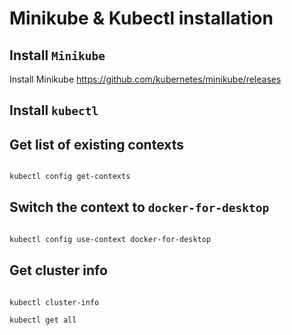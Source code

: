 # Minikube & Kubectl installation

## Install `Minikube`

Install Minikube https://github.com/kubernetes/minikube/releases

## Install `kubectl`

## Get list of existing contexts

```bash

kubectl config get-contexts

```

## Switch the context to `docker-for-desktop`

```bash

kubectl config use-context docker-for-desktop

```

## Get cluster info

```bash

kubectl cluster-info

kubectl get all
```